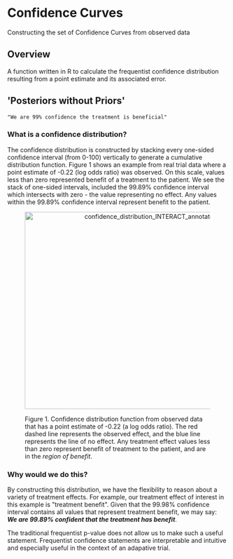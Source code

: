 # Confidence Curves
Constructing the set of Confidence Curves from observed data

## Overview
A function written in R to calculate the frequentist confidence distribution resulting from a point estimate and its associated error. 

## 'Posteriors without Priors'

 `"We are 99% confidence the treatment is beneficial"`

### What is a confidence distribution?
The confidence distribution is constructed by stacking every one-sided confidence interval (from 0-100) vertically to generate a cumulative distribution function. Figure 1 shows an example from real trial data where a point estimate of -0.22 (log odds ratio) was observed. On this scale, values less than zero represented benefit of a treatment to the patient. We see the stack of one-sided intervals, included the 99.89% confidence interval which intersects with zero - the value representing no effect. Any values within the 99.89% confidence interval represent benefit to the patient.

<figure>
  <p align="center">
      <img width="560" height="450" alt="confidence_distribution_INTERACT_annotated" src="https://github.com/user-attachments/assets/41d0d671-7832-439d-8cfd-b6d89d571bea" title="Example Confidence Distribution Function"/>
    <figcaption>Figure 1. Confidence distribution function from observed data that has a point estimate of -0.22 (a log odds ratio). The red dashed line represents the observed effect, and the blue line represents the line of no effect. Any treatment effect values less than zero represent benefit of treatment to the patient, and are in the <i>region of benefit</i>.</figcaption>
  </p>
</figure>

### Why would we do this?
By constructing this distribution, we have the flexibility to reason about a variety of treatment effects. For example, our treatment effect of interest in this example is "treatment benefit". Given that the 99.98% confidence interval contains all values that represent treatment benefit, we may say: ***We are 99.89% confident that the treatment has benefit***.

The traditional frequentist p-value does not allow us to make such a useful statement. Frequentist confidence statements are interpretable and intuitive and especially useful in the context of an adapative trial. 
